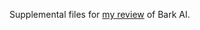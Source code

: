 Supplemental files for [my review](https://youcanai.blogspot.com/2023/05/bark-ai-tts.html) of Bark AI. 

